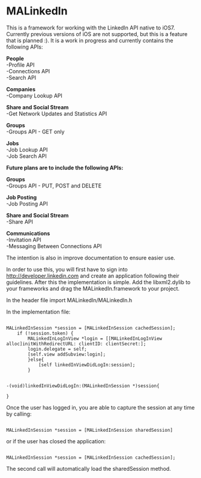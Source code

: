 MALinkedIn
==========

This is a framework for working with the LinkedIn API native to iOS7. Currently previous versions of iOS are not supported, but this is a feature that is planned :). It is a work in progress and currently contains the following APIs:

**People**<br/>
-Profile API<br/>
-Connections API<br/>
-Search API

**Companies**<br/>
-Company Lookup API

**Share and Social Stream**<br/>
-Get Network Updates and Statistics API

**Groups**<br/>
-Groups API - GET only

**Jobs**<br/>
-Job Lookup API<br/>
-Job Search API

**Future plans are to include the following APIs:**

**Groups**<br/>
-Groups API - PUT, POST and DELETE

**Job Posting**<br/>
-Job Posting API

**Share and Social Stream**<br/>
-Share API<br/>

**Communications**<br/>
-Invitation API<br/>
-Messaging Between Connections API

The intention is also in improve documentation to ensure easier use.

In order to use this, you will first have to sign into http://developer.linkedin.com and create an application following their guidelines. After this the implementation is simple. Add the libxml2.dylib to your frameworks and drag the MALinkedIn.framework to your project. 

In the header file import MALinkedIn/MALinkedIn.h

In the implementation file:
<pre><code>
MALinkedInSession *session = [MALinkedInSession cachedSession];
	if (!session.token) {
		MALinkedInLogInView *login = [[MALinkedInLogInView alloc]initWithRedirectURL:<your redirect url> clientID:<your app id> clientSecret:<your client secret>];
		login.delegate = self;
		[self.view addSubview:login];
    	}else{
        	[self linkedInViewDidLogIn:session];
    	}


-(void)linkedInViewDidLogIn:(MALinkedInSession *)session{
	
}
</code></pre>

Once the user has logged in, you are able to capture the session at any time by calling:
<pre><code>
MALinkedInSession *session = [MALinkedInSession sharedSession]
</code></pre>
or if the user has closed the application:
<pre><code>
MALinkedInSession *session = [MALinkedInSession cachedSession];
</code></pre>
The second call will automatically load the sharedSession method.
	
	
